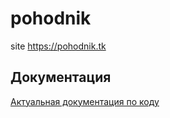 # pohodnik

site <https://pohodnik.tk>

## Документация
[Актуальная документация по коду](docs/docs.md)
